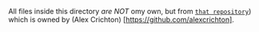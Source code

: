 All files inside this directory *are NOT* omy own, but from [`that repository`]) which is owned by (Alex Crichton) [https://github.com/alexcrichton].

[`that repository`]: https://github.com/alexcrichton/rust-ffi-examples